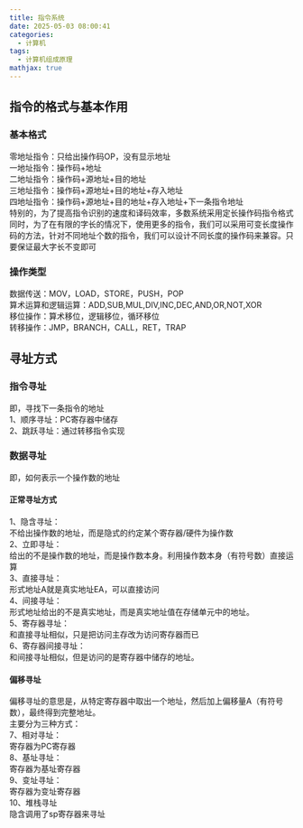 ```yaml
---
title: 指令系统
date: 2025-05-03 08:00:41
categories:
  - 计算机
tags:
  - 计算机组成原理
mathjax: true
---
```


## 指令的格式与基本作用  

### 基本格式  
零地址指令：只给出操作码OP，没有显示地址  
一地址指令：操作码+地址  
二地址指令：操作码+源地址+目的地址  
三地址指令：操作码+源地址+目的地址+存入地址  
四地址指令：操作码+源地址+目的地址+存入地址+下一条指令地址  
特别的，为了提高指令识别的速度和译码效率，多数系统采用定长操作码指令格式  
同时，为了在有限的字长的情况下，使用更多的指令，我们可以采用可变长度操作码的方法，针对不同地址个数的指令，我们可以设计不同长度的操作码来兼容。只要保证最大字长不变即可  

### 操作类型  
数据传送：MOV，LOAD，STORE，PUSH，POP  
算术运算和逻辑运算：ADD,SUB,MUL,DIV,INC,DEC,AND,OR,NOT,XOR  
移位操作：算术移位，逻辑移位，循环移位  
转移操作：JMP，BRANCH，CALL，RET，TRAP  

## 寻址方式  

### 指令寻址  
即，寻找下一条指令的地址  
1、顺序寻址：PC寄存器中储存  
2、跳跃寻址：通过转移指令实现  

### 数据寻址  
即，如何表示一个操作数的地址  

#### 正常寻址方式  
1、隐含寻址：  
不给出操作数的地址，而是隐式的约定某个寄存器/硬件为操作数  
2、立即寻址：  
给出的不是操作数的地址，而是操作数本身。利用操作数本身（有符号数）直接运算  
3、直接寻址：  
形式地址A就是真实地址EA，可以直接访问  
4、间接寻址：  
形式地址给出的不是真实地址，而是真实地址值在存储单元中的地址。  
5、寄存器寻址：  
和直接寻址相似，只是把访问主存改为访问寄存器而已  
6、寄存器间接寻址：  
和间接寻址相似，但是访问的是寄存器中储存的地址。  

#### 偏移寻址  
偏移寻址的意思是，从特定寄存器中取出一个地址，然后加上偏移量A（有符号数），最终得到完整地址。  
主要分为三种方式：  
7、相对寻址：  
寄存器为PC寄存器  
8、基址寻址：  
寄存器为基址寄存器  
9、变址寻址：  
寄存器为变址寄存器  
10、堆栈寻址  
隐含调用了sp寄存器来寻址  
